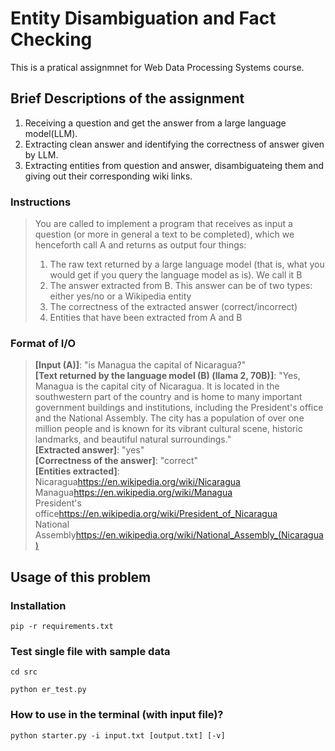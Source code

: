 # Entity Disambiguation and Fact Checking
This is a pratical assignmnet for Web Data Processing Systems course.
## Brief Descriptions of the assignment
1. Receiving a question and get the answer from a large language model(LLM).
2. Extracting clean answer and identifying the correctness of answer given by LLM.
3. Extracting entities from question and answer, disambiguateing them and giving out their corresponding wiki links.
### Instructions
> You are called to implement a program that receives as input a question (or more in general a text to be completed), which we henceforth call A and returns as output four things: <br />
> 1. The raw text returned by a large language model (that is, what you would get if you query the language model as is). We call it B  <br />
> 2. The answer extracted from B. This answer can be of two types: either yes/no or a Wikipedia entity  <br />
> 3. The correctness of the extracted answer (correct/incorrect)  <br />
> 4. Entities that have been extracted from A and B  <br />
### Format of I/O
> **[Input (A)]**: "is Managua the capital of Nicaragua?" <br />
> **[Text returned by the language model (B) (llama 2, 70B)]**: "Yes, Managua is the capital city of Nicaragua. It is located in the southwestern part of the country and is home to many important government buildings and institutions, including the President's office and the National Assembly. The city has a population of over one million people and is known for its vibrant cultural scene, historic landmarks, and beautiful natural surroundings." <br />
> **[Extracted answer]**: "yes" <br />
> **[Correctness of the answer]**: "correct" <br />
> **[Entities extracted]**: <br />
> Nicaragua<TAB>https://en.wikipedia.org/wiki/Nicaragua <br />
> Managua<TAB>https://en.wikipedia.org/wiki/Managua <br />
> President's office<TAB>https://en.wikipedia.org/wiki/President_of_Nicaragua <br />
> National Assembly<TAB>https://en.wikipedia.org/wiki/National_Assembly_(Nicaragua) <br />
## Usage of this problem
### Installation
```
pip -r requirements.txt
```
### Test single file with sample data
```
cd src
```
```
python er_test.py
```
### How to use in the terminal (with input file)?
```
python starter.py -i input.txt [output.txt] [-v]
```

